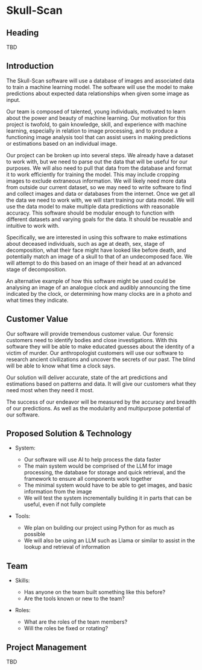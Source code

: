 # Skull-Scan

## Heading
TBD

## Introduction

The Skull-Scan software will use a database of images and associated data to train a machine learning model. The software will use the model to make predictions about expected data relationships when given some image as input.

Our team is composed of talented, young individuals, motivated to learn about the power and beauty of machine learning. Our motivation for this project is twofold, to gain knowledge, skill, and experience with machine learning, especially in relation to image processing, and to produce a functioning image analysis tool that can assist users in making predictions or estimations based on an individual image.

Our project can be broken up into several steps. We already have a dataset to work with, but we need to parse out the data that will be useful for our purposes. We will also need to pull that data from the database and format it to work efficiently for training the model. This may include cropping images to exclude extraneous information. We will likely need more data from outside our current dataset, so we may need to write software to find and collect images and data or databases from the internet. Once we get all the data we need to work with, we will start training our data model. We will use the data model to make multiple data predictions with reasonable accuracy. This software should be modular enough to function with different datasets and varying goals for the data. It should be reusable and intuitive to work with.

Specifically, we are interested in using this software to make estimations about deceased individuals, such as age at death, sex, stage of decomposition, what their face might have looked like before death, and potentially match an image of a skull to that of an undecomposed face. We will attempt to do this based on an image of their head at an advanced stage of decomposition.

An alternative example of how this software might be used could be analysing an image of an analogue clock and audibly announcing the time indicated by the clock, or determining how many clocks are in a photo and what times they indicate. 


## Customer Value

Our software will provide tremendous customer value. Our forensic customers need to identify bodies and close investigations. With this software they will be able to make educated guesses about the identity of a victim of murder. Our anthropologist customers will use our software to research ancient civilizations and uncover the secrets of our past. The blind will be able to know what time a clock says.

Our solution will deliver accurate, state of the art predictions and estimations based on patterns and data. It will give our customers what they need most when they need it most.

The success of our endeavor will be measured by the accuracy and breadth of our predictions. As well as the modularity and multipurpose potential of our software.


## Proposed Solution & Technology

* System:
  * Our software will use AI to help process the data faster
  * The main system would be comprised of the LLM for image processing, the database for storage and quick retrieval, and the framework to ensure all components work together
  * The minimal system would have to be able to get images, and basic information from the image
  * We will test the system incrementally building it in parts that can be useful, even if not fully complete
    
* Tools: 
  * We plan on building our project using Python for as much as possible
  * We will also be using an LLM such as Llama or similar to assist in the lookup and retrieval of information
    

## Team
* Skills:
  * Has anyone on the team built something like this before? 
  * Are the tools known or new to the team?
    
* Roles:
  * What are the roles of the team members? 
  * Will the roles be fixed or rotating? 


## Project Management
TBD
